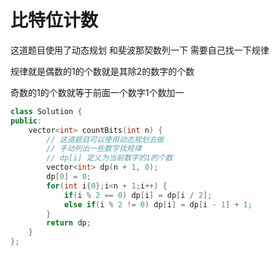 # 比特位计数

这道题目使用了动态规划 和斐波那契数列一下 需要自己找一下规律

规律就是偶数的1的个数就是其除2的数字的个数

奇数的1的个数就等于前面一个数字1个数加一

```cpp
class Solution {
public:
    vector<int> countBits(int n) {
        // 这道题目可以使用动态规划去做
        // 手动列出一些数字找规律
        // dp[i] 定义为当前数字的1的个数
        vector<int> dp(n + 1, 0);
        dp[0] = 0;
        for(int i{0};i<n + 1;i++) {
            if(i % 2 == 0) dp[i] = dp[i / 2];
            else if(i % 2 != 0) dp[i] = dp[i - 1] + 1;
        }
        return dp;
    }
};
```